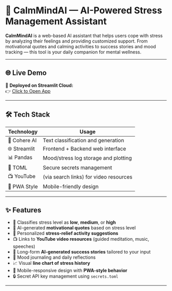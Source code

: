 # 🧠 CalmMindAI — AI-Powered Stress Management Assistant

**CalmMindAI** is a web-based AI assistant that helps users cope with stress by analyzing their feelings and providing customized support. From motivational quotes and calming activities to success stories and mood tracking — this tool is your daily companion for mental wellness.

---

## 🌐 Live Demo

🚀 **Deployed on Streamlit Cloud:**  
👉 [Click to Open App](https://mdparwez-ai-smart-stress-management-assistant-app-fvhl3r.streamlit.app/)  


---

## 🛠️ Tech Stack

| Technology   | Usage                              |
|--------------|-------------------------------------|
| 🧠 Cohere AI | Text classification and generation |
| 🌐 Streamlit | Frontend + Backend web interface   |
| 📊 Pandas    | Mood/stress log storage and plotting |
| 🔐 TOML      | Secure secrets management          |
| 📺 YouTube   | (via search links) for video resources |
| 📱 PWA Style | Mobile-friendly design             |

---

## ✨ Features

- 🧠 Classifies stress level as **low**, **medium**, or **high**
- 💬 AI-generated **motivational quotes** based on stress level
- 🧘 Personalized **stress-relief activity suggestions**
- 📺 Links to **YouTube video resources** (guided meditation, music, speeches)
- 🌟 Long-form **AI-generated success stories** tailored to your input
- 📓 Mood journaling and daily reflections
- 📈 Visual **line chart of stress history**
- 📱 Mobile-responsive design with **PWA-style behavior**
- 🔒 Secret API key management using `secrets.toml`

---

